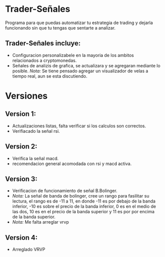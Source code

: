 # Trader-Señales
Programa para que puedas automatizar tu estrategia de trading y dejarla funcionando sin que tu tengas que sentarte a analizar. 
## Trader-Señales incluye:
* Configuracion personalizabele en la mayoria de los ambitos relacionados a cryptomonedas.
* Señales de analizis de grafica, se actualizara y se agregaran mediante lo posible.
  *Nota:* Se tiene pensado agregar un visualizador de velas a tiempo real, aun se esta discutiendo.
# Versiones
## Version 1: 
* Actualizaciones listas, falta verificar si los calculos son correctos.
* Verifiacado la señal rsi.
## Version 2: 
* Verifica la señal macd.
* recomendacion general acomodada con rsi y macd activa.
## Version 3:
* Verificacion de funcionamiento de señal B.Bolinger.
* *Nota:* La señal de banda de bolinger, cree un rango para fasilitar su lectura, el rango es de -11 a 11, en donde -11 es por debajo de la banda inferior, -10 es sobre el precio de la banda inferior, 0 es en el medio de las dos, 10 es en el precio de la banda superior y 11 es por por encima de la banda superior.
* *Nota:* Me falta arreglar vrvp  
## Version 4:
* Arreglado VRVP
